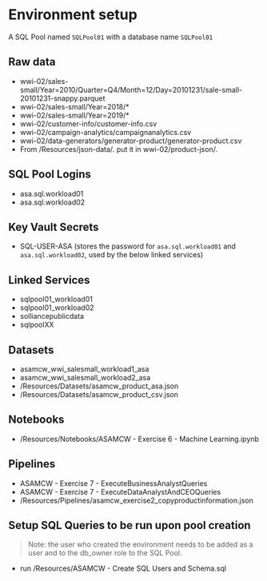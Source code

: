 # Environment setup

A SQL Pool named `SQLPool01` with a database name `SQLPool01`

## Raw data
* wwi-02/sales-small/Year=2010/Quarter=Q4/Month=12/Day=20101231/sale-small-20101231-snappy.parquet
* wwi-02/sales-small/Year=2018/*
* wwi-02/sales-small/Year=2019/*
* wwi-02/customer-info/customer-info.csv
* wwi-02/campaign-analytics/campaignanalytics.csv
* wwi-02/data-generators/generator-product/generator-product.csv
* From /Resources/json-data/*.* put it in wwi-02/product-json/*.*

## SQL Pool Logins
* asa.sql.workload01
* asa.sql.workload02

## Key Vault Secrets
* SQL-USER-ASA (stores the password for `asa.sql.workload01` and `asa.sql.workload02`, used by the below linked services)

## Linked Services
* sqlpool01_workload01
* sqlpool01_workload02
* solliancepublicdata
* sqlpoolXX

## Datasets
* asamcw_wwi_salesmall_workload1_asa
* asamcw_wwi_salesmall_workload2_asa
* /Resources/Datasets/asamcw_product_asa.json
* /Resources/Datasets/asamcw_product_csv.json
  
## Notebooks
* /Resources/Notebooks/ASAMCW - Exercise 6 - Machine Learning.ipynb

## Pipelines
* ASAMCW - Exercise 7 - ExecuteBusinessAnalystQueries
* ASAMCW - Exercise 7 - ExecuteDataAnalystAndCEOQueries
* /Resources/Pipelines/asamcw_exercise2_copyproductinformation.json

## Setup SQL Queries to be run upon pool creation
> Note: the user who created the environment needs to be added as a user and to the db_owner role to the SQL Pool.
- run /Resources/ASAMCW - Create SQL Users and Schema.sql